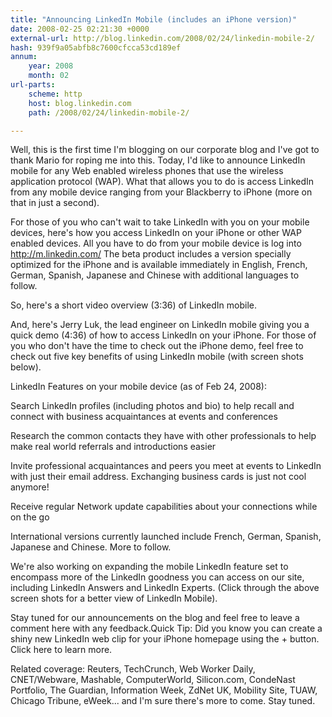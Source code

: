 ```yaml
---
title: "Announcing LinkedIn Mobile (includes an iPhone version)"
date: 2008-02-25 02:21:30 +0000
external-url: http://blog.linkedin.com/2008/02/24/linkedin-mobile-2/
hash: 939f9a05abfb8c7600cfcca53cd189ef
annum:
    year: 2008
    month: 02
url-parts:
    scheme: http
    host: blog.linkedin.com
    path: /2008/02/24/linkedin-mobile-2/

---
```


Well, this is the first time I'm blogging on our corporate blog and I've got to thank Mario for roping me into this. Today, I'd like to announce LinkedIn mobile for any Web enabled wireless phones that use the wireless application protocol (WAP). What that allows you to do is access LinkedIn from any mobile device ranging from your Blackberry to iPhone (more on that in just a second). 


For those of you who can't wait to take LinkedIn with you on your mobile devices, here's how you access LinkedIn on your iPhone or other WAP enabled devices. All you have to do from your mobile device is log into 
http://m.linkedin.com/
The beta product includes a version specially optimized for the iPhone and is available immediately in English, French, German, Spanish, Japanese and Chinese with additional languages to follow.


So, here's a short video overview (3:36) of LinkedIn mobile. 






And, here's Jerry Luk, the lead engineer on LinkedIn mobile giving you a quick demo (4:36) of how to access LinkedIn on your iPhone. For those of you who don't have the time to check out the iPhone demo, feel free to check out five key benefits of using LinkedIn mobile (with screen shots below). 






LinkedIn Features on your mobile device (as of Feb 24, 2008): 





 Search LinkedIn profiles (including photos and bio) to help recall and connect with business acquaintances at events and conferences 





 Research the common contacts they have with other professionals to help make real world referrals and introductions easier





 Invite professional acquaintances and peers you meet at events to LinkedIn with just their email address. Exchanging business cards is just not cool anymore! 





 Receive regular Network update capabilities about your connections while on the go







 International versions currently launched include French, German, Spanish, Japanese and Chinese. More to follow.




We're also working on expanding the mobile LinkedIn feature
set to encompass more of the LinkedIn goodness you can access on our
site, including LinkedIn Answers and LinkedIn Experts. (Click through the above screen shots for a better view of LinkedIn Mobile).




Stay tuned for our announcements on the blog and feel free to leave a comment here with any feedback.Quick Tip: Did you know you can create a shiny new LinkedIn web clip for your iPhone homepage using the + button. Click here to learn more.


Related coverage: Reuters, TechCrunch, Web Worker Daily, CNET/Webware, Mashable, ComputerWorld, Silicon.com, CondeNast Portfolio, The Guardian, Information Week, ZdNet UK, Mobility Site, TUAW, Chicago Tribune, eWeek... and I'm sure there's more to come. Stay tuned.
